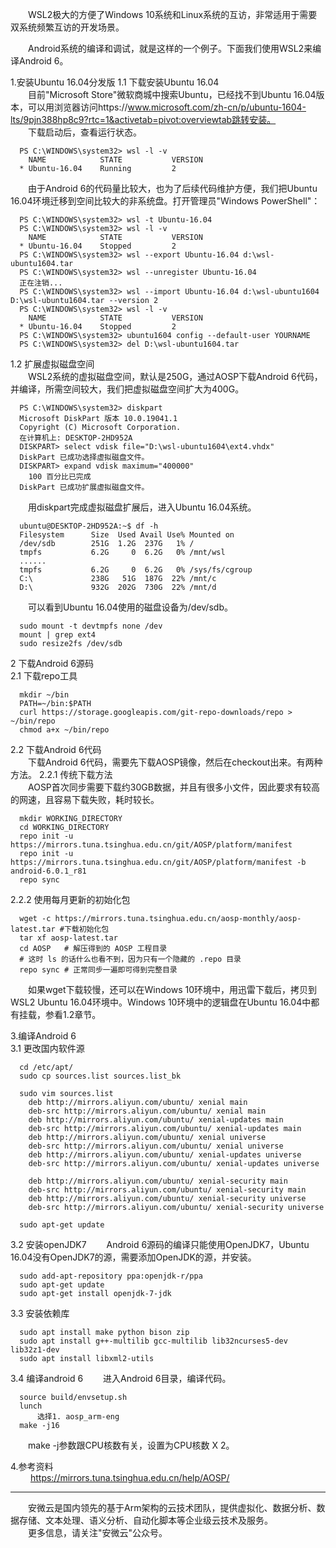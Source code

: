 &emsp;&emsp;WSL2极大的方便了Windows 10系统和Linux系统的互访，非常适用于需要双系统频繁互访的开发场景。

&emsp;&emsp;Android系统的编译和调试，就是这样的一个例子。下面我们使用WSL2来编译Android 6。  

1.安装Ubuntu 16.04分发版 
1.1 下载安装Ubuntu 16.04     
&emsp;&emsp;目前"Microsoft Store"微软商城中搜索Ubuntu，已经找不到Ubuntu 16.04版本，可以用浏览器访问https://www.microsoft.com/zh-cn/p/ubuntu-1604-lts/9pjn388hp8c9?rtc=1&activetab=pivot:overviewtab跳转安装。      
&emsp;&emsp;下载启动后，查看运行状态。   

      PS C:\WINDOWS\system32> wsl -l -v
        NAME            STATE           VERSION
      * Ubuntu-16.04    Running         2

&emsp;&emsp;由于Android 6的代码量比较大，也为了后续代码维护方便，我们把Ubuntu 16.04环境迁移到空间比较大的非系统盘。打开管理员"Windows PowerShell"：   

      PS C:\WINDOWS\system32> wsl -t Ubuntu-16.04
      PS C:\WINDOWS\system32> wsl -l -v
        NAME            STATE           VERSION
      * Ubuntu-16.04    Stopped         2  
      PS C:\WINDOWS\system32> wsl --export Ubuntu-16.04 d:\wsl-ubuntu1604.tar
      PS C:\WINDOWS\system32> wsl --unregister Ubuntu-16.04
      正在注销...
      PS C:\WINDOWS\system32> wsl --import Ubuntu-16.04 d:\wsl-ubuntu1604 D:\wsl-ubuntu1604.tar --version 2
      PS C:\WINDOWS\system32> wsl -l -v
        NAME            STATE           VERSION
      * Ubuntu-16.04    Stopped         2
      PS C:\WINDOWS\system32> ubuntu1604 config --default-user YOURNAME
      PS C:\WINDOWS\system32> del D:\wsl-ubuntu1604.tar

1.2 扩展虚拟磁盘空间     
&emsp;&emsp;WSL2系统的虚拟磁盘空间，默认是250G，通过AOSP下载Android 6代码，并编译，所需空间较大，我们把虚拟磁盘空间扩大为400G。    

      PS C:\WINDOWS\system32> diskpart
      Microsoft DiskPart 版本 10.0.19041.1
      Copyright (C) Microsoft Corporation.
      在计算机上: DESKTOP-2HD952A   
      DISKPART> select vdisk file="D:\wsl-ubuntu1604\ext4.vhdx"
      DiskPart 已成功选择虚拟磁盘文件。
      DISKPART> expand vdisk maximum="400000"
        100 百分比已完成
      DiskPart 已成功扩展虚拟磁盘文件。

&emsp;&emsp;用diskpart完成虚拟磁盘扩展后，进入Ubuntu 16.04系统。  

      ubuntu@DESKTOP-2HD952A:~$ df -h
      Filesystem      Size  Used Avail Use% Mounted on
      /dev/sdb        251G  1.2G  237G   1% /
      tmpfs           6.2G     0  6.2G   0% /mnt/wsl
      ......
      tmpfs           6.2G     0  6.2G   0% /sys/fs/cgroup
      C:\             238G   51G  187G  22% /mnt/c
      D:\             932G  202G  730G  22% /mnt/d

&emsp;&emsp;可以看到Ubuntu 16.04使用的磁盘设备为/dev/sdb。   

      sudo mount -t devtmpfs none /dev
      mount | grep ext4
      sudo resize2fs /dev/sdb 
  
2 下载Android 6源码   
2.1 下载repo工具    

      mkdir ~/bin
      PATH=~/bin:$PATH
      curl https://storage.googleapis.com/git-repo-downloads/repo > ~/bin/repo
      chmod a+x ~/bin/repo

2.2 下载Android 6代码    
&emsp;&emsp;下载Android 6代码，需要先下载AOSP镜像，然后在checkout出来。有两种方法。
2.2.1 传统下载方法    
&emsp;&emsp;AOSP首次同步需要下载约30GB数据，并且有很多小文件，因此要求有较高的网速，且容易下载失败，耗时较长。   

      mkdir WORKING_DIRECTORY
      cd WORKING_DIRECTORY
      repo init -u https://mirrors.tuna.tsinghua.edu.cn/git/AOSP/platform/manifest
      repo init -u https://mirrors.tuna.tsinghua.edu.cn/git/AOSP/platform/manifest -b android-6.0.1_r81
      repo sync

2.2.2 使用每月更新的初始化包

      wget -c https://mirrors.tuna.tsinghua.edu.cn/aosp-monthly/aosp-latest.tar #下载初始化包
      tar xf aosp-latest.tar
      cd AOSP   # 解压得到的 AOSP 工程目录
      # 这时 ls 的话什么也看不到，因为只有一个隐藏的 .repo 目录
      repo sync # 正常同步一遍即可得到完整目录 

&emsp;&emsp;如果wget下载较慢，还可以在Windows 10环境中，用迅雷下载后，拷贝到WSL2 Ubuntu 16.04环境中。Windows 10环境中的逻辑盘在Ubuntu 16.04中都有挂载，参看1.2章节。       

3.编译Android 6    
3.1 更改国内软件源    

      cd /etc/apt/
      sudo cp sources.list sources.list_bk 
      
      sudo vim sources.list      
        deb http://mirrors.aliyun.com/ubuntu/ xenial main
        deb-src http://mirrors.aliyun.com/ubuntu/ xenial main
        deb http://mirrors.aliyun.com/ubuntu/ xenial-updates main
        deb-src http://mirrors.aliyun.com/ubuntu/ xenial-updates main
        deb http://mirrors.aliyun.com/ubuntu/ xenial universe
        deb-src http://mirrors.aliyun.com/ubuntu/ xenial universe
        deb http://mirrors.aliyun.com/ubuntu/ xenial-updates universe
        deb-src http://mirrors.aliyun.com/ubuntu/ xenial-updates universe

        deb http://mirrors.aliyun.com/ubuntu/ xenial-security main
        deb-src http://mirrors.aliyun.com/ubuntu/ xenial-security main
        deb http://mirrors.aliyun.com/ubuntu/ xenial-security universe
        deb-src http://mirrors.aliyun.com/ubuntu/ xenial-security universe
      
      sudo apt-get update

3.2 安装openJDK7
&emsp;&emsp;Android 6源码的编译只能使用OpenJDK7，Ubuntu 16.04没有OpenJDK7的源，需要添加OpenJDK的源，并安装。 

      sudo add-apt-repository ppa:openjdk-r/ppa 
      sudo apt-get update
      sudo apt-get install openjdk-7-jdk 

3.3 安装依赖库  

      sudo apt install make python bison zip
      sudo apt install g++-multilib gcc-multilib lib32ncurses5-dev lib32z1-dev
      sudo apt install libxml2-utils

3.4 编译android 6
&emsp;&emsp;进入Android 6目录，编译代码。   

      source build/envsetup.sh
      lunch
          选择1. aosp_arm-eng
      make -j16

&emsp;&emsp;make -j参数跟CPU核数有关，设置为CPU核数 X 2。

4.参考资料        
&emsp;&emsp; https://mirrors.tuna.tsinghua.edu.cn/help/AOSP/

----
&emsp;&emsp;安微云是国内领先的基于Arm架构的云技术团队，提供虚拟化、数据分析、数据存储、文本处理、语义分析、自动化脚本等企业级云技术及服务。  
&emsp;&emsp;更多信息，请关注"安微云"公众号。